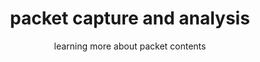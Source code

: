 ---
layout: post
title: packet capture and analysis
subtitle: learning more about packet contents
tags: [Network]
odate: 29-06-2022
fdate: 
pdate: 
---